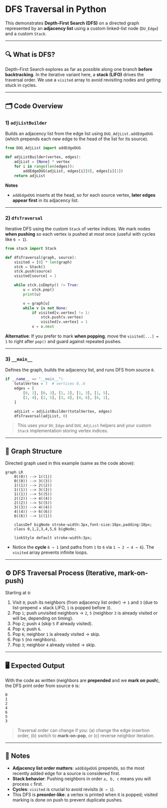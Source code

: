 # DFS Traversal in Python

This demonstrates **Depth-First Search (DFS)** on a directed graph represented by an **adjacency list** using a custom linked-list node (`DU_Edge`) and a custom `Stack`.

---

## 🔍 What is DFS?

Depth-First Search explores as far as possible along one branch **before backtracking**. In the iterative variant here, a **stack (LIFO)** drives the traversal order. We use a `visited` array to avoid revisiting nodes and getting stuck in cycles.

---

## 🗂 Code Overview

### 1) `adjListBuilder`

Builds an adjacency list from the edge list using `DUG_AdjList.addEdgeDUG` (which prepends each new edge to the head of the list for its source).

```python
from DUG_AdjList import addEdgeDUG

def adjListBuilder(vertex, edges):
    adjList = [None] * vertex
    for i in range(len(edges)):
        addEdgeDUG(adjList, edges[i][0], edges[i][1])
    return adjList
```

**Notes**

* `addEdgeDUG` inserts at the head, so for each source vertex, **later edges appear first** in its adjacency list.

---

### 2) `dfsTraversal`

Iterative DFS using the custom `Stack` of vertex indices. We mark nodes **when pushing** so each vertex is pushed at most once (useful with cycles like `6 → 1`).

```python
from stack import Stack

def dfsTraversal(graph, source):
    visited = [0] * len(graph)
    stck = Stack()
    stck.push(source)
    visited[source] = 1

    while stck.isEmpty() != True:
        u = stck.pop()
        print(u)

        v = graph[u]
        while v is not None:
            if visited[v.vertex] != 1:
                stck.push(v.vertex)
                visited[v.vertex] = 1
            v = v.next
```

**Alternative**: If you prefer to mark **when popping**, move the `visited[...] = 1` to right after `pop()` and guard against repeated pushes.

---

### 3) `__main__`

Defines the graph, builds the adjacency list, and runs DFS from source `0`.

```python
if __name__ == "__main__":
    totalVertex = 7  # vertices 0..6
    edges = [
        [0, 1], [0, 3], [1, 2], [1, 3], [1, 5],
        [2, 4], [2, 5], [3, 4], [4, 6], [6, 1],
    ]

    adjList = adjListBuilder(totalVertex, edges)
    dfsTraversal(adjList, 0)
```

> This uses your `DU_Edge` and `DUG_AdjList` helpers and your custom `Stack` implementation storing vertex indices.

---

## 🔗 Graph Structure

Directed graph used in this example (same as the code above):

```mermaid
graph LR
    0((0)) --> 1((1))
    0((0)) --> 3((3))
    1((1)) --> 2((2))
    1((1)) --> 3((3))
    1((1)) --> 5((5))
    2((2)) --> 4((4))
    2((2)) --> 5((5))
    3((3)) --> 4((4))
    4((4)) --> 6((6))
    6((6)) --> 1((1))

    classDef bigNode stroke-width:3px,font-size:18px,padding:18px;
    class 0,1,2,3,4,5,6 bigNode;

    linkStyle default stroke-width:3px;
```

* Notice the **cycle** `6 → 1` (and paths from `1` to `6` via `1 → 2 → 4 → 6`). The `visited` array prevents infinite loops.

---

## ⚙️ DFS Traversal Process (Iterative, mark-on-push)

Starting at `0`:

1. Visit `0`; push its neighbors (from adjacency list order) → `1` and `3` (due to list-prepend + stack LIFO, `1` is popped before `3`).
2. Pop `1`; push unvisited neighbors → `2`, `5` (neighbor `3` is already visited or will be, depending on timing).
3. Pop `2`; push `4` (skip `5` if already visited).
4. Pop `4`; push `6`.
5. Pop `6`; neighbor `1` is already visited → skip.
6. Pop `5` (no neighbors).
7. Pop `3`; neighbor `4` already visited → skip.

---

## 🖥 Expected Output

With the code as written (neighbors are **prepended** and we **mark on push**), the DFS print order from source `0` is:

```
0
1
2
4
6
5
3
```

> Traversal order can change if you: (a) change the edge insertion order, (b) switch to **mark-on-pop**, or (c) reverse neighbor iteration.


---

## 📝 Notes

* **Adjacency list order matters**: `addEdgeDUG` prepends, so the most recently added edge for a source is considered first.
* **Stack behavior**: Pushing neighbors in order `a, b, c` means you will process `c` first.
* **Cycles**: `visited` is crucial to avoid revisits (`6 → 1`).
* This DFS is **preorder-like**: a vertex is printed when it is popped; visited marking is done on push to prevent duplicate pushes.
